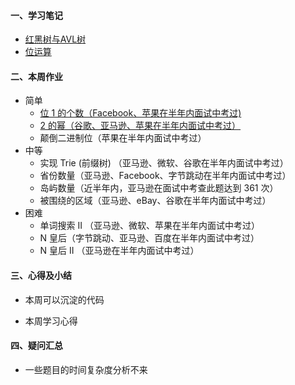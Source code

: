 #### 一、学习笔记
- [红黑树与AVL树](https://github.com/xiaoboji/algorithm024/tree/main/Week_06/note/DynamicProgramming.md)
- [位运算](https://github.com/xiaoboji/algorithm024/tree/main/Week_06/note/DynamicProgramming.md)
#### 二、本周作业
- 简单
    * [位 1 的个数（Facebook、苹果在半年内面试中考过)](https://github.com/xiaoboji/j-leetcode/blob/main/java/src/main/java/com/xiaoboji/problem/bit_manipulation/191.md)
    * [2 的幂（谷歌、亚马逊、苹果在半年内面试中考过）](https://github.com/xiaoboji/j-leetcode/blob/main/java/src/main/java/com/xiaoboji/problem/bit_manipulation/231.md)
    * 颠倒二进制位（苹果在半年内面试中考过）
- 中等
    * 实现 Trie (前缀树) （亚马逊、微软、谷歌在半年内面试中考过）
    * 省份数量（亚马逊、Facebook、字节跳动在半年内面试中考过）
    * 岛屿数量（近半年内，亚马逊在面试中考查此题达到 361 次）
    * 被围绕的区域（亚马逊、eBay、谷歌在半年内面试中考过）
- 困难
    * 单词搜索 II （亚马逊、微软、苹果在半年内面试中考过）
    * N 皇后（字节跳动、亚马逊、百度在半年内面试中考过）
    * N 皇后 II （亚马逊在半年内面试中考过）

#### 三、心得及小结

- 本周可以沉淀的代码


- 本周学习心得


#### 四、疑问汇总
- 一些题目的时间复杂度分析不来
